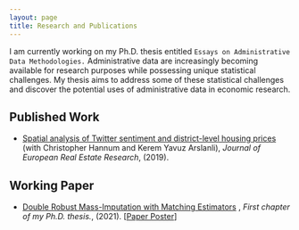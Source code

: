 ```yaml
---
layout: page
title: Research and Publications
---
```


I am currently working on my Ph.D. thesis entitled `Essays on Administrative Data Methodologies.` Administrative data are increasingly becoming available for research purposes while possessing unique statistical challenges. My thesis aims to address some of these statistical challenges and discover the potential uses of administrative data in economic research.

## Published Work

- [Spatial analysis of Twitter sentiment and district-level housing prices](https://www.emerald.com/insight/content/doi/10.1108/JERER-08-2018-0036/full/html) (with Christopher Hannum and Kerem Yavuz Arslanli), *Journal of European Real Estate Research*, (2019). 

## Working Paper

- [Double Robust Mass-Imputation with Matching Estimators](https://arxiv.org/abs/2110.09275) , *First chapter of my Ph.D. thesis.*, (2021). [[Paper Poster](https://alfurka.github.io/myfiles/Poster_Presentation.pdf)]
